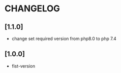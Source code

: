# CHANGELOG

## [1.1.0]
* change set required version from php8.0 to php 7.4

## [1.0.0]
* fist-version
